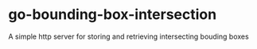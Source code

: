 # go-bounding-box-intersection
A simple http server for storing and retrieving intersecting bouding boxes
